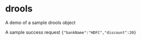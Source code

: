 # drools
A demo of a sample drools object

A sample success request 
`{"bankName":"HDFC","discount":20}`
